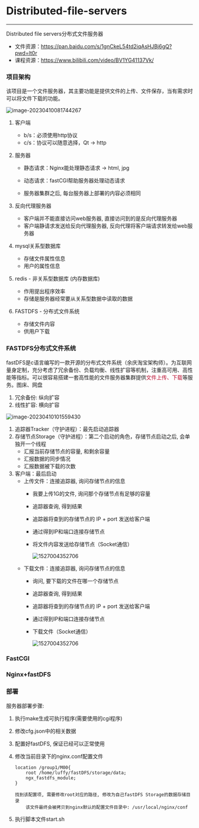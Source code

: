 # Distributed-file-servers

---

Distributed file servers分布式文件服务器

- 文件资源：https://pan.baidu.com/s/1gnCkeL54td2iqAsHJBj6gQ?pwd=lt0r
- 课程资源：https://www.bilibili.com/video/BV1YG41137Vk/

### 项目架构

该项目是一个文件服务器，其主要功能是提供文件的上传、文件保存，当有需求时可以将文件下载的功能。



![image-20230410081744267](doc/assets/image-20230410081744267.png)

1. 客户端

    - b/s：必须使用http协议
    - c/s：协议可以随意选择，Qt -> http

2. 服务器

    - 静态请求：Nginx能处理静态请求 -> html, jpg

    - 动态请求：fastCGI帮助服务器处理动态请求
    - 服务器集群之后, 每台服务器上部署的内容必须相同

3. 反向代理服务器

    - 客户端并不能直接访问web服务器, 直接访问到的是反向代理服务器
    - 客户端静请求发送给反向代理服务器, 反向代理将客户端请求转发给web服务器

4. mysql关系型数据库

    - 存储文件属性信息
    - 用户的属性信息

5. redis - 非关系型数据库 (内存数据库)

    - 作用提出程序效率
    - 存储是服务器经常要从关系型数据中读取的数据

6. FASTDFS - 分布式文件系统

    - 存储文件内容
    - 供用户下载

### FASTDFS分布式文件系统

fastDFS是c语言编写的一款开源的分布式文件系统（余庆淘宝架构师）。为互联网量身定制，充分考虑了冗余备份、负载均衡、线性扩容等机制，注重高可用、高性能等指标。可以很容易搭建一套高性能的文件服务器集群提供<font color='#BAOC2F'>文件上传、下载</font>等服务。图床、网盘

1. 冗余备份: 纵向扩容
2. 线性扩容: 横向扩容

![image-20230410101559430](doc/assets/image-20230410101559430.png)

1. 追踪器Tracker（守护进程）：最先启动追踪器
2. 存储节点Storage（守护进程）：第二个启动的角色，存储节点启动之后, 会单独开一个线程
    - 汇报当前存储节点的容量, 和剩余容量
    - 汇报数据的同步情况
    - 汇报数据被下载的次数
3. 客户端：最后启动
    - 上传文件：连接追踪器, 询问存储节点的信息
        - 我要上传1G的文件, 询问那个存储节点有足够的容量
        
        - 追踪器查询, 得到结果
        
        - 追踪器将查到的存储节点的 IP + port 发送给客户端
        
        - 通过得到IP和端口连接存储节点
        
        - 将文件内容发送给存储节点（Socket通信）
        
            ![1527004352706](doc/assets/fdfs-file-upload.png)
    - 下载文件：连接追踪器, 询问存储节点的信息
        - 询问, 要下载的文件在哪一个存储节点
        
        - 追踪器查询, 得到结果
        
        - 追踪器将查到的存储节点的 IP + port 发送给客户端
        
        - 通过得到IP和端口连接存储节点
        
        - 下载文件（Socket通信）
        
            ![1527004352706](doc/assets/fdfs-file-down.png)

### FastCGI













### Nginx+fastDFS











### 部署

服务器部署步骤:

1. 执行make生成可执行程序(需要使用的cgi程序)

2. 修改cfg.json中的相关数据

3. 配置好fastDFS, 保证已经可以正常使用

4. 修改当前目录下的nginx.conf配置文件

    ```nginx
    location /group1/M00{
        root /home/luffy/fastDFS/storage/data;
        ngx_fastdfs_module;
    }
    
    找到该配置项, 需要修改root对应的路径, 修改为自己fastDFS Storage的数据存储目录
        该文件最终会被拷贝到nginx默认的配置文件目录中: /usr/local/nginx/conf
    ```

5. 执行脚本文件start.sh

















